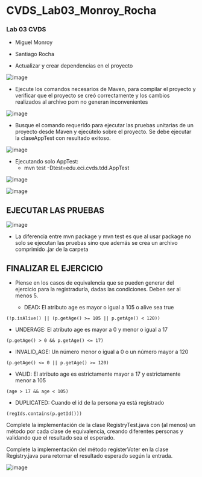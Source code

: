 # CVDS_Lab03_Monroy_Rocha

### Lab 03 CVDS
* Miguel Monroy
* Santiago Rocha


* Actualizar y crear dependencias en el proyecto

![image](https://user-images.githubusercontent.com/99696682/187054004-462e0f97-8590-4e84-8d4a-51841aa549bf.png)


* Ejecute los comandos necesarios de Maven, para compilar el proyecto y verificar que el proyecto se creó correctamente y los cambios realizados al archivo pom no generan inconvenientes


![image](https://user-images.githubusercontent.com/99696682/187054014-6d0be347-b2f9-438a-bfef-45753dc39a20.png)






* Busque el comando requerido para ejecutar las pruebas unitarias de un proyecto desde Maven y ejecútelo sobre el proyecto. Se debe ejecutar la claseAppTest con resultado exitoso. 

![image](https://user-images.githubusercontent.com/99696682/187054022-cfd3462a-bcd3-497a-8454-1b82dfb371e5.png)


  - Ejecutando solo AppTest:
	-	mvn test -Dtest=edu.eci.cvds.tdd.AppTest

![image](https://user-images.githubusercontent.com/99696682/187054027-e6c8561b-343b-4ede-87fc-35b5e8c789da.png)

![image](https://user-images.githubusercontent.com/99696682/187054031-f3197bda-0c82-4b88-8662-d6d46bfc45f1.png)


## EJECUTAR LAS PRUEBAS

![image](https://user-images.githubusercontent.com/99696682/187054038-1437330c-f3cf-4b66-b237-69bfae0a0eff.png)


* La diferencia entre mvn package y mvn test es que al usar package no solo se ejecutan las pruebas sino que además se crea un archivo comprimido .jar de la carpeta



## FINALIZAR EL EJERCICIO
* Piense en los casos de equivalencia que se pueden generar del ejercicio para la registraduría, dadas las condiciones. Deben ser al menos 5.

  * DEAD: El atributo age es mayor o igual a 105 o alive sea true 
```
(!p.isAlive() || (p.getAge() >= 105 || p.getAge() < 120))
```
  * UNDERAGE: El atributo age es mayor a 0 y menor o igual a 17 
```
(p.getAge() > 0 && p.getAge() <= 17)
```
  * INVALID_AGE: Un número menor o igual a 0 o un número mayor a 120 
```
(p.getAge() <= 0 || p.getAge() >= 120)
```
  * VALID:  El atributo age es estrictamente mayor a 17 y estrictamente menor a 105 
```
(age > 17 && age < 105)
```
  * DUPLICATED: Cuando el id de la persona ya está registrado 
```
(regIds.contains(p.getId()))
```

Complete la implementación de la clase RegistryTest.java con (al menos) un método por cada clase de equivalencia, creando diferentes personas y validando que el resultado sea el esperado.


Complete la implementación del método registerVoter en la clase Registry.java para retornar el resultado esperado según la entrada.

![image](https://user-images.githubusercontent.com/99696682/187054042-0032fd8a-97ed-41ac-8565-306429828c8f.png)


